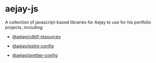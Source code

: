 # aejay-js

A collection of javascript-based libraries for Aejay to use for his portfolio
projects, including:

- [@aejay/cdktf-resources](./packages/cdktf-resources/)

- [@aejay/eslint-config](./packages/eslint-config/)

- [@aejay/prettier-config](./packages/prettier-config/)
